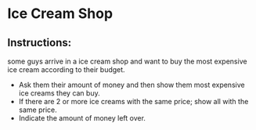 # Ice Cream Shop

## Instructions:

some guys arrive in a ice cream shop and want to buy the most expensive
ice cream according to their budget.

* Ask them their amount of money and then show them most expensive ice
creams they can buy.
* If there are 2 or more ice creams with the same price; show all with
the same price.
* Indicate the amount of money left over.
